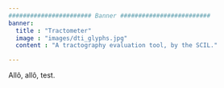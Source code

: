 ```yaml
---
####################### Banner #########################
banner:
  title : "Tractometer"
  image : "images/dti_glyphs.jpg"
  content : "A tractography evaluation tool, by the SCIL."

---
```


Allô, allô, test.
